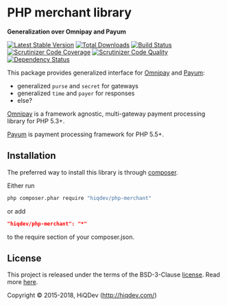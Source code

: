 # PHP merchant library

**Generalization over Omnipay and Payum**

[![Latest Stable Version](https://poser.pugx.org/hiqdev/php-merchant/v/stable)](https://packagist.org/packages/hiqdev/php-merchant)
[![Total Downloads](https://poser.pugx.org/hiqdev/php-merchant/downloads)](https://packagist.org/packages/hiqdev/php-merchant)
[![Build Status](https://img.shields.io/travis/hiqdev/php-merchant.svg)](https://travis-ci.org/hiqdev/php-merchant)
[![Scrutinizer Code Coverage](https://img.shields.io/scrutinizer/coverage/g/hiqdev/php-merchant.svg)](https://scrutinizer-ci.com/g/hiqdev/php-merchant/)
[![Scrutinizer Code Quality](https://img.shields.io/scrutinizer/g/hiqdev/php-merchant.svg)](https://scrutinizer-ci.com/g/hiqdev/php-merchant/)
[![Dependency Status](https://www.versioneye.com/php/hiqdev:php-merchant/dev-master/badge.svg)](https://www.versioneye.com/php/hiqdev:php-merchant/dev-master)

This package provides generalized interface for [Omnipay] and [Payum]:

- generalized `purse` and `secret` for gateways
- generalized `time` and `payer` for responses
- else?

[Omnipay] is a framework agnostic, multi-gateway payment processing library for PHP 5.3+.

[Payum] is payment processing framework for PHP 5.5+.

[Omnipay]:  http://omnipay.thephpleague.com/
[Payum]:    http://payum.org/

## Installation

The preferred way to install this library is through [composer](http://getcomposer.org/download/).

Either run

```sh
php composer.phar require "hiqdev/php-merchant"
```

or add

```json
"hiqdev/php-merchant": "*"
```

to the require section of your composer.json.

## License

This project is released under the terms of the BSD-3-Clause [license](LICENSE).
Read more [here](http://choosealicense.com/licenses/bsd-3-clause).

Copyright © 2015-2018, HiQDev (http://hiqdev.com/)
